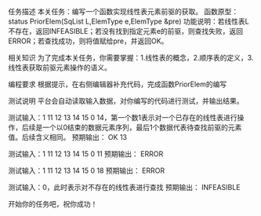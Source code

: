 任务描述
本关任务：编写一个函数实现线性表元素前驱的获取。
函数原型：status PriorElem(SqList L,ElemType e,ElemType &pre)
功能说明：若线性表L不存在，返回INFEASIBLE；若没有找到指定元素e的前驱，则查找失败，返回ERROR；若查找成功，则将值赋给pre，并返回OK。

相关知识
为了完成本关任务，你需要掌握：1.线性表的概念，2.顺序表的定义，3.线性表获取前驱元素操作的语义。

编程要求
根据提示，在右侧编辑器补充代码，完成函数PriorElem的编写

测试说明
平台会自动读取输入数据，对你编写的代码进行测试，并输出结果。

测试输入：1 11 12 13 14 15 0 14，第一个数1表示对一个已存在的线性表进行操作，后续是一个以0结束的数据元素序列，最后1个数据代表待查找前驱的元素值。后续含义相同。
预期输出：
OK
13

测试输入：1 11 12 13 14 15 0 11
预期输出：
ERROR

测试输入：1 11 12 13 14 15 0 18
预期输出：
ERROR

测试输入：0，此时表示对不存在的线性表进行查找
预期输出：
INFEASIBLE

开始你的任务吧，祝你成功！